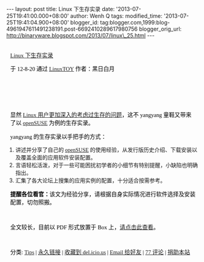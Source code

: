 --- layout: post title: Linux 下生存实录 date:
'2013-07-25T19:41:00.000+08:00' author: Wenh Q tags: modified\_time:
'2013-07-25T19:41:04.900+08:00' blogger\_id:
tag:blogger.com,1999:blog-4961947611491238191.post-6692410289617980756
blogger\_orig\_url:
http://binaryware.blogspot.com/2013/07/linux\_25.html ---

<div
style="color: black; direction: ltr; font-family: &quot;Arial&quot;; font-size: 11pt; margin-bottom: 0; margin-left: 7.5pt; margin-right: 7.5pt; margin-top: 0; padding: 0;">

<span
style="color: #0000ee; font-family: &quot;Verdana&quot;; text-decoration: underline;">[\
Linux
下生存实录](http://linuxtoy.org/archives/linux-survival-journal.html)</span>

</div>

<div
style="color: black; direction: ltr; font-family: &quot;Arial&quot;; font-size: 11pt; margin-bottom: 0; margin-left: 7.5pt; margin-right: 7.5pt; margin-top: 0; padding-bottom: 8pt; padding-left: 0; padding-right: 0; padding-top: 0;">

<span style="font-family: &quot;Verdana&quot;;">于 12-8-20 通过
</span><span
style="color: #0000ee; font-family: &quot;Verdana&quot;; text-decoration: underline;">[LinuxTOY](http://linuxtoy.org/)</span><span
style="font-family: &quot;Verdana&quot;;"> 作者：黑日白月</span>

</div>

<div
style="color: black; direction: ltr; font-family: &quot;Arial&quot;; font-size: 11pt; height: 11pt; margin-bottom: 0; margin-left: 7.5pt; margin-right: 7.5pt; margin-top: 0; padding: 0;">

<span style="font-family: &quot;Verdana&quot;;"></span>

</div>

<div
style="color: black; direction: ltr; font-family: &quot;Arial&quot;; font-size: 11pt; height: 11pt; margin-bottom: 0; margin-left: 7.5pt; margin-right: 7.5pt; margin-top: 0; padding: 0;">

<span style="font-family: &quot;Verdana&quot;;"></span>

</div>

<div
style="color: black; direction: ltr; font-family: &quot;Arial&quot;; font-size: 11pt; margin-bottom: 0; margin-left: 7.5pt; margin-right: 7.5pt; margin-top: 0; padding: 0;">

<span style="font-family: &quot;Verdana&quot;;">显然 </span><span
style="color: #0000ee; font-family: &quot;Verdana&quot;; text-decoration: underline;">[Linux
用户更加深入的考虑过生存的问题](http://linuxtoy.org/archives/windows-survival-guide-for-linuxer.html)</span><span
style="font-family: &quot;Verdana&quot;;">，这不 yangyang 童鞋又带来了以
</span><span
style="color: #0000ee; font-family: &quot;Verdana&quot;; text-decoration: underline;">[openSUSE](http://cn.opensuse.org/)</span><span
style="font-family: &quot;Verdana&quot;;"> 为例的生存实录。</span>

</div>

<div
style="color: black; direction: ltr; font-family: &quot;Arial&quot;; font-size: 11pt; margin-bottom: 0; margin-left: 7.5pt; margin-right: 7.5pt; margin-top: 0; padding: 0;">

<span style="font-family: &quot;Verdana&quot;;">yangyang
的生存实录以手把手的方式：</span>

</div>

1.  <span style="font-family: &quot;Verdana&quot;;">讲述并分享了自己的
    </span><span
    style="color: #0000ee; font-family: &quot;Verdana&quot;; text-decoration: underline;">[openSUSE](http://cn.opensuse.org/)</span><span
    style="font-family: &quot;Verdana&quot;;"> 的使用经验，从发行版历史介绍、下载安装以及覆盖全面的应用软件安装配置。</span>
2.  <span
    style="font-family: &quot;Verdana&quot;;">言语轻松活泼，对于一些可能困扰初学者的小细节有特别提醒，小缺陷也明确指出。</span>
3.  <span
    style="font-family: &quot;Verdana&quot;;">汇集了各大论坛上搜集的应用实例的配置，十分适合按需参考。</span>

<div
style="color: black; direction: ltr; font-family: &quot;Arial&quot;; font-size: 11pt; margin-bottom: 0; margin-left: 7.5pt; margin-right: 7.5pt; margin-top: 0; padding: 0;">

<span
style="font-family: &quot;Verdana&quot;; font-weight: bold;">提醒各位看官：</span><span
style="font-family: &quot;Verdana&quot;;">该文为经验分享，请根据自身实际情况进行软件选择及安装配置，切勿照搬。</span>

</div>

<div
style="color: black; direction: ltr; font-family: &quot;Arial&quot;; font-size: 11pt; height: 11pt; margin-bottom: 0; margin-left: 7.5pt; margin-right: 7.5pt; margin-top: 0; padding: 0;">

<span style="font-family: &quot;Verdana&quot;;"></span>

</div>

<div
style="color: black; direction: ltr; font-family: &quot;Arial&quot;; font-size: 11pt; margin-bottom: 0; margin-left: 7.5pt; margin-right: 7.5pt; margin-top: 0; padding: 0;">

<span style="font-family: &quot;Verdana&quot;;">全文较长，目前以 PDF
形式放置于 Box 上，</span><span
style="color: #0000ee; font-family: &quot;Verdana&quot;; text-decoration: underline;">[请点击此查看](https://www.box.com/s/991fade30acc10138f19)</span><span
style="font-family: &quot;Verdana&quot;;">。</span>

</div>

<div
style="color: black; direction: ltr; font-family: &quot;Arial&quot;; font-size: 11pt; height: 11pt; margin-bottom: 0; margin-left: 7.5pt; margin-right: 7.5pt; margin-top: 0; padding: 0;">

<span style="font-family: &quot;Verdana&quot;;"></span>

</div>

<div
style="color: black; direction: ltr; font-family: &quot;Arial&quot;; font-size: 11pt; margin-bottom: 0; margin-left: 7.5pt; margin-right: 7.5pt; margin-top: 0; padding: 0;">

<span style="font-family: &quot;Verdana&quot;;">分类: </span><span
style="color: #0000ee; font-family: &quot;Verdana&quot;; text-decoration: underline;">[Tips](http://linuxtoy.org/category/tips)</span><span
style="font-family: &quot;Verdana&quot;;"> | </span><span
style="color: #0000ee; font-family: &quot;Verdana&quot;; text-decoration: underline;">[永久链接](http://linuxtoy.org/archives/linux-survival-journal.html)</span><span
style="font-family: &quot;Verdana&quot;;"> | </span><span
style="color: #0000ee; font-family: &quot;Verdana&quot;; text-decoration: underline;">[收藏到
del.icio.us](http://delicious.com/save?url=http://linuxtoy.org/archives/linux-survival-journal.html&title=Linux+%E4%B8%8B%E7%94%9F%E5%AD%98%E5%AE%9E%E5%BD%95)</span><span
style="font-family: &quot;Verdana&quot;;"> | </span><span
style="color: #0000ee; font-family: &quot;Verdana&quot;; text-decoration: underline;">[Email
给好友](https://www.blogger.com/blogger.g?blogID=4961947611491238191)</span><span
style="font-family: &quot;Verdana&quot;;"> | </span><span
style="color: #0000ee; font-family: &quot;Verdana&quot;; text-decoration: underline;">[77
评论](http://linuxtoy.org/archives/linux-survival-journal.html#comments)</span><span
style="font-family: &quot;Verdana&quot;;"> | </span><span
style="color: #0000ee; font-family: &quot;Verdana&quot;; text-decoration: underline;">[捐助本站](http://linuxtoy.org/faq/donate)</span>

</div>
